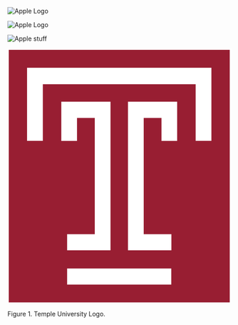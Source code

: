 ![Apple Logo](https://en.wikipedia.org/wiki/History_of_Apple_Inc.#/media/File:Apple_logo_black.svg)


![Apple Logo](Apple_logo_black.svg)

![Apple stuff](https://cdn.vox-cdn.com/thumbor/ybvEwMx9bFwkhvvqhwuB9p_t_fY=/0x0:2040x1360/920x613/filters:focal(857x517:1183x843):format(webp)/cdn.vox-cdn.com/uploads/chorus_image/image/69319479/acastro_180604_1777_apple_wwdc_0002.0.jpg)


<!-- Inserting images with local files -->



![Temple University Logo](https://github.com/cjhelst/Modules/blob/main/images/800px-Temple_T_logo.svg.png)
<figcaption> Figure 1. Temple University Logo. </figcaption>

</figure>
